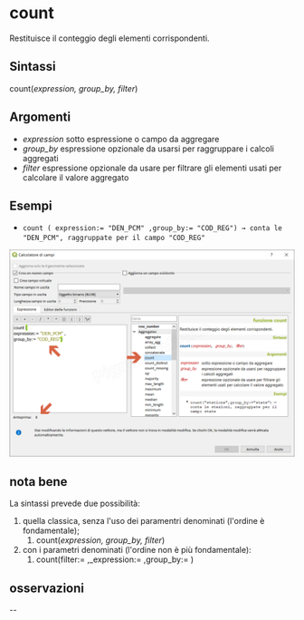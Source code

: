 # count

Restituisce il conteggio degli elementi corrispondenti.

## Sintassi

count(_expression, group_by, filter_)

## Argomenti

* _expression_ sotto espressione o campo da aggregare
* _group_by_ espressione opzionale da usarsi per raggruppare i calcoli aggregati
* _filter_ espressione opzionale da usare per filtrare gli elementi usati per calcolare il valore aggregato

## Esempi

* `count ( expression:= "DEN_PCM" ,group_by:= "COD_REG") → conta le "DEN_PCM", raggruppate per il campo "COD_REG"`

![](/img/aggregates/count/count1.png)

## nota bene

La sintassi prevede due possibilità:
1. quella classica, senza l'uso dei paramentri denominati (l'ordine è fondamentale);
    1. count(_expression, group_by, filter_)
2. con i parametri denominati (l'ordine non è più fondamentale): 
    1. count(filter:= ,_expression:= ,group_by:= )

## osservazioni

--